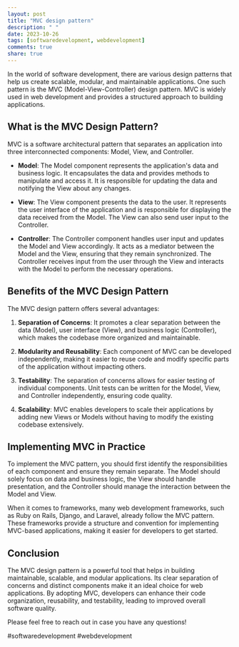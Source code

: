 ```yaml
---
layout: post
title: "MVC design pattern"
description: " "
date: 2023-10-26
tags: [softwaredevelopment, webdevelopment]
comments: true
share: true
---
```


In the world of software development, there are various design patterns that help us create scalable, modular, and maintainable applications. One such pattern is the MVC (Model-View-Controller) design pattern. MVC is widely used in web development and provides a structured approach to building applications.

## What is the MVC Design Pattern?

MVC is a software architectural pattern that separates an application into three interconnected components: Model, View, and Controller.

- **Model**: The Model component represents the application's data and business logic. It encapsulates the data and provides methods to manipulate and access it. It is responsible for updating the data and notifying the View about any changes.

- **View**: The View component presents the data to the user. It represents the user interface of the application and is responsible for displaying the data received from the Model. The View can also send user input to the Controller.

- **Controller**: The Controller component handles user input and updates the Model and View accordingly. It acts as a mediator between the Model and the View, ensuring that they remain synchronized. The Controller receives input from the user through the View and interacts with the Model to perform the necessary operations.

## Benefits of the MVC Design Pattern

The MVC design pattern offers several advantages:

1. **Separation of Concerns**: It promotes a clear separation between the data (Model), user interface (View), and business logic (Controller), which makes the codebase more organized and maintainable.

2. **Modularity and Reusability**: Each component of MVC can be developed independently, making it easier to reuse code and modify specific parts of the application without impacting others.

3. **Testability**: The separation of concerns allows for easier testing of individual components. Unit tests can be written for the Model, View, and Controller independently, ensuring code quality.

4. **Scalability**: MVC enables developers to scale their applications by adding new Views or Models without having to modify the existing codebase extensively.

## Implementing MVC in Practice

To implement the MVC pattern, you should first identify the responsibilities of each component and ensure they remain separate. The Model should solely focus on data and business logic, the View should handle presentation, and the Controller should manage the interaction between the Model and View.

When it comes to frameworks, many web development frameworks, such as Ruby on Rails, Django, and Laravel, already follow the MVC pattern. These frameworks provide a structure and convention for implementing MVC-based applications, making it easier for developers to get started.

## Conclusion

The MVC design pattern is a powerful tool that helps in building maintainable, scalable, and modular applications. Its clear separation of concerns and distinct components make it an ideal choice for web applications. By adopting MVC, developers can enhance their code organization, reusability, and testability, leading to improved overall software quality.

Please feel free to reach out in case you have any questions!

\#softwaredevelopment #webdevelopment